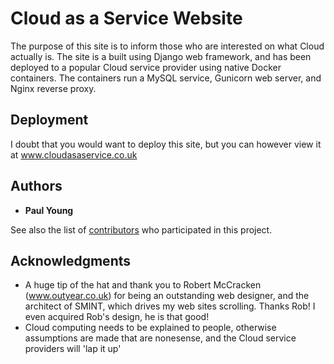 # Cloud as a Service Website

The purpose of this site is to inform those who are interested on what Cloud actually is. The site is a built using Django web framework, and has been deployed to a popular Cloud service provider using native Docker containers. The containers run a MySQL service, Gunicorn web server, and Nginx reverse proxy.

## Deployment

I doubt that you would want to deploy this site, but you can however view it at www.cloudasaservice.co.uk

## Authors

* **Paul Young**

See also the list of [contributors](https://github.com/your/project/contributors) who participated in this project.

## Acknowledgments

* A huge tip of the hat and thank you to Robert McCracken (www.outyear.co.uk) for being an outstanding web designer, and the architect of SMINT, which drives my web sites scrolling. Thanks Rob! I even acquired Rob's design, he is that good!
* Cloud computing needs to be explained to people, otherwise assumptions are made that are nonesense, and the Cloud service providers will 'lap it up'
